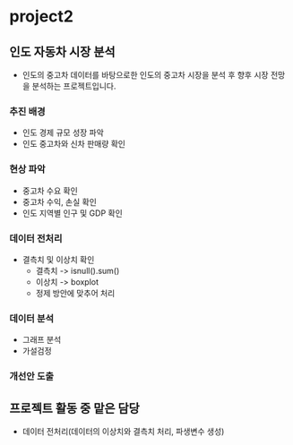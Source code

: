# project2
## 인도 자동차 시장 분석
- 인도의 중고차 데이터를 바탕으로한 인도의 중고차 시장을 분석 후 향후 시장 전망을 분석하는 프로젝트입니다.

### 추진 배경
- 인도 경제 규모 성장 파악
- 인도 중고차와 신차 판매량 확인
  
### 현상 파악
- 중고차 수요 확인
- 중고차 수익, 손실 확인
- 인도 지역별 인구 및 GDP 확인

### 데이터 전처리
- 결측치 및 이상치 확인
  - 결측치 -> isnull().sum()
  - 이상치 -> boxplot 
  - 정제 방안에 맞추어 처리

### 데이터 분석
- 그래프 분석
- 가설검정

### 개선안 도출


## 프로젝트 활동 중 맡은 담당
- 데이터 전처리(데이터의 이상치와 결측치 처리, 파생변수 생성)
